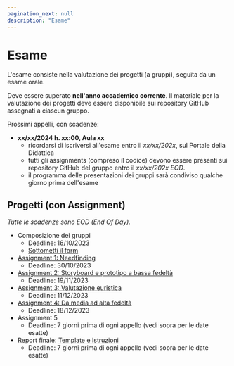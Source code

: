 ```yaml
---
pagination_next: null
description: "Esame"
---
```


# Esame

L'esame consiste nella valutazione dei progetti (a gruppi), seguita da un esame orale.

Deve essere superato **nell'anno accademico corrente**. Il materiale per la valutazione dei progetti deve essere disponibile sui repository GitHub assegnati a ciascun gruppo.

Prossimi appelli, con scadenze:

- **xx/xx/2024 h. xx:00, Aula xx**
    - ricordarsi di iscriversi all'esame entro il *xx/xx/202x*, sul Portale della Didattica
    - tutti gli assignments (compreso il codice) devono essere presenti sui repository GitHub del gruppo entro il *xx/xx/202x EOD*.
    - il programma delle presentazioni dei gruppi sarà condiviso qualche giorno prima dell'esame

## Progetti (con Assignment)

*Tutte le scadenze sono EOD (End Of Day).*

- Composizione dei gruppi
  - Deadline: 16/10/2023
  - [Sottometti il form](https://forms.gle/XZqNXzT44cceTEAD6)
- [Assignment 1: Needfinding](https://polito-uxd-2023.github.io/materiale/assignments/A1-needfinding.pdf)
  - Deadline: 30/10/2023
- [Assignment 2: Storyboard e prototipo a bassa fedeltà](https://polito-uxd-2023.github.io/materiale/assignments/A2-storyboard-paper-prototypes.pdf)
  - Deadline: 19/11/2023
- [Assignment 3: Valutazione euristica](https://polito-uxd-2023.github.io/materiale/assignments/A3-heuristic-evaluation.pdf)
  - Deadline: 11/12/2023
- [Assignment 4: Da media ad alta fedeltà](https://polito-uxd-2023.github.io/materiale/assignments/A4-mid-to-hi-fidelity.pdf)
  - Deadline: 18/12/2023
- Assignment 5
  - Deadline: 7 giorni prima di ogni appello (vedi sopra per le date esatte)  
- Report finale: [Template e Istruzioni](https://polito-uxd-2023.github.io/materiale/assignments/final-report-instructions.pdf)
  - Deadline: 7 giorni prima di ogni appello (vedi sopra per le date esatte) 

